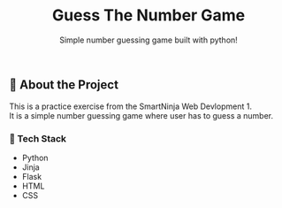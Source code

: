 <div align="center">

  <h1>Guess The Number Game</h1>
  
  <p>
    Simple number guessing game built with python! 
  </p>
</div>

<br />

<!-- About the Project -->
## :star2: About the Project
This is a practice exercise from the SmartNinja Web Devlopment 1.
<br> 
It is a simple number guessing game where user has to guess a number.

<!-- Features -->
### :space_invader: Tech Stack

- Python
- Jinja
- Flask
- HTML
- CSS

